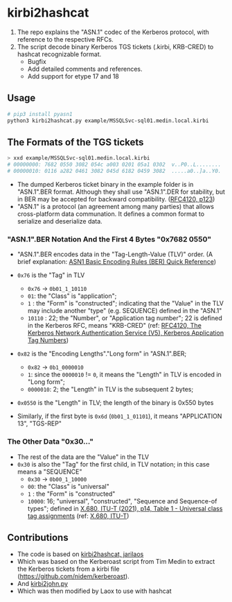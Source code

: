 # kirbi2hashcat

1. The repo explains the "ASN.1" codec of the Kerberos protocol, with reference to the respective RFCs.
2. The script decode binary Kerberos TGS tickets (.kirbi, KRB-CRED) to hashcat recognizable format.
   - Bugfix
   - Add detailed comments and references.
   - Add support for etype 17 and 18

## Usage

```sh
# pip3 install pyasn1
python3 kirbi2hashcat.py example/MSSQLSvc-sql01.medin.local.kirbi
```

## The Formats of the TGS tickets

```sh
> xxd example/MSSQLSvc-sql01.medin.local.kirbi
# 00000000: 7682 0550 3082 054c a003 0201 05a1 0302  v..P0..L........
# 00000010: 0116 a282 0461 3082 045d 6182 0459 3082  .....a0..]a..Y0.
```

- The dumped Kerberos ticket binary in the example folder is in "ASN.1".BER format. Although they shall use "ASN.1".DER for stability, but in BER may be accepted for backward compatibility. ([RFC4120, p123](https://www.rfc-editor.org/rfc/rfc4120#page-123))
- "ASN.1" is a protocol (an agreement among many parties) that allows cross-platform data communation. It defines a common format to serialize and deserialize data.

### "ASN.1".BER Notation And the First 4 Bytes "0x7682 0550"

- "ASN.1".BER encodes data in the "Tag-Length-Value (TLV)" order. (A brief explanation: [ASN1 Basic Encoding Rules (BER) Quick Reference](https://www.oss.com/asn1/resources/asn1-made-simple/asn1-quick-reference/basic-encoding-rules.html))
- `0x76` is the "Tag" in TLV
  - `0x76` -> `0b01_1_10110`
  - `01`: the "Class" is "application";
  - `1` : the "Form" is "constructed"; indicating that the "Value" in the TLV may include another "type" (e.g. SEQUENCE) defined in the "ASN.1"
  - `10110` : 22; the "Number", or "Application tag number"; 22 is defined in the Kerberos RFC, means "KRB-CRED" (ref: [RFC4120, The Kerberos Network Authentication Service (V5), Kerberos Application Tag Numbers](https://www.rfc-editor.org/rfc/rfc4120#page-96))
- `0x82` is the "Encoding Lengths"."Long form" in "ASN.1".BER;
  - `0x82` -> `0b1_0000010`
  - `1`: since the `0000010` != `0`, it means the "Length" in TLV is encoded in "Long form";
  - `0000010`: 2; the "Length" in TLV is the subsequent 2 bytes;
- `0x0550` is the "Length" in TLV; the length of the binary is 0x550 bytes

- Similarly, if the first byte is `0x6d` (`0b01_1_01101`), it means "APPLICATION 13", "TGS-REP"

### The Other Data "0x30..."

- The rest of the data are the "Value" in the TLV
- `0x30` is also the "Tag" for the first child, in TLV notation; in this case means a "SEQUENCE"
  - `0x30` -> `0b00_1_10000`
  - `00`: the "Class" is "universal"
  - `1` : the "Form" is "constructed"
  - `10000`: 16; "universal", "constructed", "Sequence and Sequence-of types"; defined in [X.680, ITU-T (2021), p14, Table 1 - Universal class tag assignments](./ref/T-REC-X.680-202102-I!!PDF-E.pdf) (ref: [X.680, ITU-T](https://www.itu.int/rec/T-REC-X.680-202102-I/en))

## Contributions

- The code is based on [kirbi2hashcat, jarilaos](https://github.com/jarilaos/kirbi2hashcat/blob/master/kirbi2hashcat.py)
- Which was based on the Kerberoast script from Tim Medin to extract the Kerberos tickets from a kirbi file (https://github.com/nidem/kerberoast).
- And [kirbi2john.py](https://raw.githubusercontent.com/magnumripper/JohnTheRipper/bleeding-jumbo/run/kirbi2john.py)
- Which was then modified by Laox to use with hashcat
